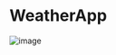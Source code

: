 # WeatherApp
![image](https://github.com/plewinho/WeatherApp/assets/106350334/2fe659f4-6c64-4e2a-b2b3-25db3c4805e1)
